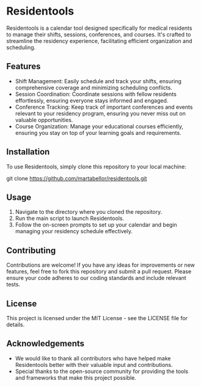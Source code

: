 # Residentools

Residentools is a calendar tool designed specifically for medical residents to manage their shifts, sessions, conferences, and courses. It's crafted to streamline the residency experience, facilitating efficient organization and scheduling.

## Features

- Shift Management: Easily schedule and track your shifts, ensuring comprehensive coverage and minimizing scheduling conflicts.
- Session Coordination: Coordinate sessions with fellow residents effortlessly, ensuring everyone stays informed and engaged.
- Conference Tracking: Keep track of important conferences and events relevant to your residency program, ensuring you never miss out on valuable opportunities.
- Course Organization: Manage your educational courses efficiently, ensuring you stay on top of your learning goals and requirements.

## Installation

To use Residentools, simply clone this repository to your local machine:

git clone https://github.com/martabellor/residentools.git

## Usage

1. Navigate to the directory where you cloned the repository.
2. Run the main script to launch Residentools.
3. Follow the on-screen prompts to set up your calendar and begin managing your residency schedule effectively.

## Contributing

Contributions are welcome! If you have any ideas for improvements or new features, feel free to fork this repository and submit a pull request. Please ensure your code adheres to our coding standards and include relevant tests.

## License

This project is licensed under the MIT License - see the LICENSE file for details.

## Acknowledgements

- We would like to thank all contributors who have helped make Residentools better with their valuable input and contributions.
- Special thanks to the open-source community for providing the tools and frameworks that make this project possible.
